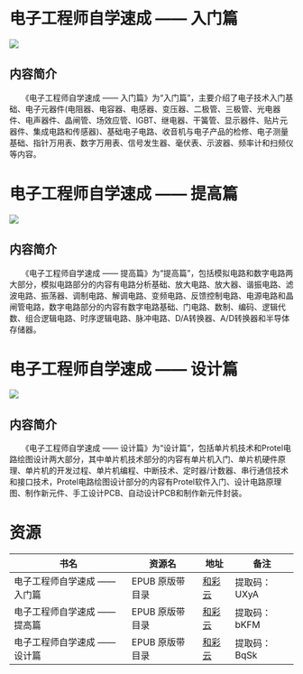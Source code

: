 # 电子工程师自学速成 —— 入门篇

![](http://img3m3.ddimg.cn/80/29/23391503-1_u_2.jpg)

## 内容简介

　　《电子工程师自学速成 —— 入门篇》为“入门篇”，主要介绍了电子技术入门基础、电子元器件(电阻器、电容器、电感器、变压器、二极管、三极管、光电器件、电声器件、晶闸管、场效应管、IGBT、继电器、干簧管、显示器件、贴片元器件、集成电路和传感器)、基础电子电路、收音机与电子产品的检修、电子测量基础、指针万用表、数字万用表、信号发生器、毫伏表、示波器、频率计和扫频仪等内容。

# 电子工程师自学速成 —— 提高篇

![](http://img3m5.ddimg.cn/82/31/23391505-1_u_1.jpg)

## 内容简介

　　《电子工程师自学速成 —— 提高篇》为“提高篇”，包括模拟电路和数字电路两大部分，模拟电路部分的内容有电路分析基础、放大电路、放大器、谐振电路、滤波电路、振荡器、调制电路、解调电路、变频电路、反馈控制电路、电源电路和晶闸管电路，数字电路部分的内容有数字电路基础、门电路、数制、编码、逻辑代数、组合逻辑电路、时序逻辑电路、脉冲电路、D/A转换器、A/D转换器和半导体存储器。 

# 电子工程师自学速成 —— 设计篇

![](http://img3m4.ddimg.cn/81/30/23391504-1_u_1.jpg)

## 内容简介

　　《电子工程师自学速成 —— 设计篇》为“设计篇”，包括单片机技术和Protel电路绘图设计两大部分，其中单片机技术部分的内容有单片机入门、单片机硬件原理、单片机的开发过程、单片机编程、中断技术、定时器/计数器、串行通信技术和接口技术，Protel电路绘图设计部分的内容有Protel软件入门、设计电路原理图、制作新元件、手工设计PCB、自动设计PCB和制作新元件封装。

# 资源

|书名|资源名|地址|备注|
|---|---|---|---|
|电子工程师自学速成 —— 入门篇|EPUB 原版带目录|[和彩云](http://caiyun.feixin.10086.cn/dl/0n5CrP6VDdHrR)|提取码：UXyA|
|电子工程师自学速成 —— 提高篇|EPUB 原版带目录|[和彩云](http://caiyun.feixin.10086.cn/dl/0n5CsN3KqKHHP)|提取码：bKFM|
|电子工程师自学速成 —— 设计篇|EPUB 原版带目录|[和彩云](http://caiyun.feixin.10086.cn/dl/0n5Cs35MSxvSn)|提取码：BqSk|
